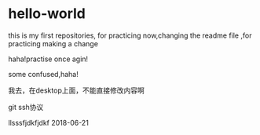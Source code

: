 # hello-world
this is my first repositories, for practicing
now,changing the readme file ,for practicing making a change


haha!practise once agin!

some confused,haha!

我去，在desktop上面，不能直接修改内容啊


git ssh协议


llsssfjdkfjdkf 2018-06-21
